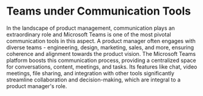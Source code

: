 # Teams under Communication Tools

In the landscape of product management, communication plays an extraordinary role and Microsoft Teams is one of the most pivotal communication tools in this aspect. A product manager often engages with diverse teams - engineering, design, marketing, sales, and more, ensuring coherence and alignment towards the product vision. The Microsoft Teams platform boosts this communication process, providing a centralized space for conversations, content, meetings, and tasks. Its features like chat, video meetings, file sharing, and integration with other tools significantly streamline collaboration and decision-making, which are integral to a product manager's role.